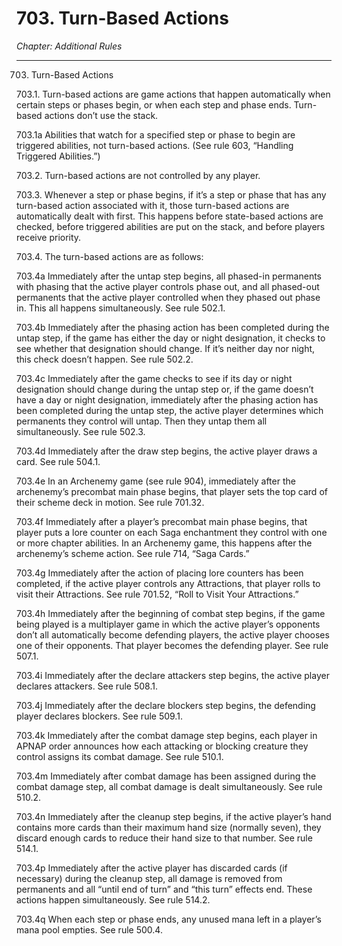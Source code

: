 # 703. Turn-Based Actions

*Chapter: Additional Rules*

---

703. Turn-Based Actions



703.1. Turn-based actions are game actions that happen automatically when certain steps or phases begin, or when each step and phase ends. Turn-based actions don’t use the stack.



703.1a Abilities that watch for a specified step or phase to begin are triggered abilities, not turn-based actions. (See rule 603, “Handling Triggered Abilities.”)



703.2. Turn-based actions are not controlled by any player.



703.3. Whenever a step or phase begins, if it’s a step or phase that has any turn-based action associated with it, those turn-based actions are automatically dealt with first. This happens before state-based actions are checked, before triggered abilities are put on the stack, and before players receive priority.



703.4. The turn-based actions are as follows:



703.4a Immediately after the untap step begins, all phased-in permanents with phasing that the active player controls phase out, and all phased-out permanents that the active player controlled when they phased out phase in. This all happens simultaneously. See rule 502.1.



703.4b Immediately after the phasing action has been completed during the untap step, if the game has either the day or night designation, it checks to see whether that designation should change. If it’s neither day nor night, this check doesn’t happen. See rule 502.2.



703.4c Immediately after the game checks to see if its day or night designation should change during the untap step or, if the game doesn’t have a day or night designation, immediately after the phasing action has been completed during the untap step, the active player determines which permanents they control will untap. Then they untap them all simultaneously. See rule 502.3.



703.4d Immediately after the draw step begins, the active player draws a card. See rule 504.1.



703.4e In an Archenemy game (see rule 904), immediately after the archenemy’s precombat main phase begins, that player sets the top card of their scheme deck in motion. See rule 701.32.



703.4f Immediately after a player’s precombat main phase begins, that player puts a lore counter on each Saga enchantment they control with one or more chapter abilities. In an Archenemy game, this happens after the archenemy’s scheme action. See rule 714, “Saga Cards.”



703.4g Immediately after the action of placing lore counters has been completed, if the active player controls any Attractions, that player rolls to visit their Attractions. See rule 701.52, “Roll to Visit Your Attractions.”



703.4h Immediately after the beginning of combat step begins, if the game being played is a multiplayer game in which the active player’s opponents don’t all automatically become defending players, the active player chooses one of their opponents. That player becomes the defending player. See rule 507.1.



703.4i Immediately after the declare attackers step begins, the active player declares attackers. See rule 508.1.



703.4j Immediately after the declare blockers step begins, the defending player declares blockers. See rule 509.1.



703.4k Immediately after the combat damage step begins, each player in APNAP order announces how each attacking or blocking creature they control assigns its combat damage. See rule 510.1.



703.4m Immediately after combat damage has been assigned during the combat damage step, all combat damage is dealt simultaneously. See rule 510.2.



703.4n Immediately after the cleanup step begins, if the active player’s hand contains more cards than their maximum hand size (normally seven), they discard enough cards to reduce their hand size to that number. See rule 514.1.



703.4p Immediately after the active player has discarded cards (if necessary) during the cleanup step, all damage is removed from permanents and all “until end of turn” and “this turn” effects end. These actions happen simultaneously. See rule 514.2.



703.4q When each step or phase ends, any unused mana left in a player’s mana pool empties. See rule 500.4.


